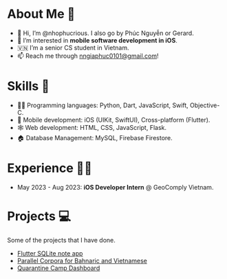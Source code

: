 # About Me 👀
- 👋 Hi, I’m @nhophucrious. I also go by Phúc Nguyễn or Gerard.
- 👀 I’m interested in **mobile software development in iOS**.
- 🇻🇳 I’m a senior CS student in Vietnam.
- 📫 Reach me through nngiaphuc0101@gmail.com!

# Skills 🔧
- 🧑‍💻 Programming languages: Python, Dart, JavaScript, Swift, Objective-C.
- 📱 Mobile development: iOS (UIKit, SwiftUI), Cross-platform (Flutter).
- 🕸️ Web development: HTML, CSS, JavaScript, Flask.
- 🏠 Database Management: MySQL, Firebase Firestore.

# Experience 👨‍💼
- May 2023 - Aug 2023: **iOS Developer Intern** @ GeoComply Vietnam.

# Projects 💻
Some of the projects that I have done.
- [Flutter SQLite note app](https://github.com/nhophucrious/flutter-sqlite-note-app)
- [Parallel Corpora for Bahnaric and Vietnamese](https://github.com/nhophucrious/programming-integration-project-221)
- [Quarantine Camp Dashboard](https://github.com/nhophucrious/database-systems-hk221)
<!---
nhophucrious/nhophucrious is a ✨ special ✨ repository because its `README.md` (this file) appears on your GitHub profile.
You can click the Preview link to take a look at your changes.
--->
